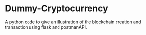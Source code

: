 # Dummy-Cryptocurrency
A python code to give an illustration of the blockchain creation and transaction using flask and postmanAPI.
